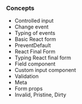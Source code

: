 ### Concepts

- Controlled input
- Change event
- Typing of events
- Basic React form
- PreventDefault
- React Final Form
- Typing React final form
- Field component
- Custom input component
- Validation
- Meta
- Form props
- Invalid, Pristine, Dirty
